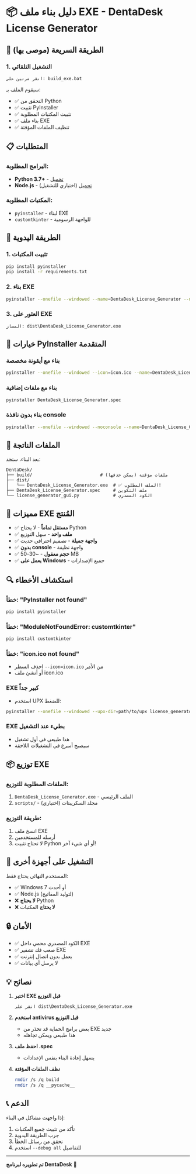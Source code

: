 # 📦 دليل بناء ملف EXE - DentaDesk License Generator

## 🚀 الطريقة السريعة (موصى بها)

### 1. التشغيل التلقائي
```
انقر مرتين على: build_exe.bat
```

سيقوم الملف بـ:
- ✅ التحقق من Python
- ✅ تثبيت PyInstaller
- ✅ تثبيت المكتبات المطلوبة
- ✅ بناء ملف EXE
- ✅ تنظيف الملفات المؤقتة

## 📋 المتطلبات

### البرامج المطلوبة:
- **Python 3.7+** - [تحميل](https://python.org)
- **Node.js** - [تحميل](https://nodejs.org) (اختياري للتشغيل)

### المكتبات المطلوبة:
- `pyinstaller` - لبناء EXE
- `customtkinter` - للواجهة الرسومية

## 🔧 الطريقة اليدوية

### 1. تثبيت المكتبات
```bash
pip install pyinstaller
pip install -r requirements.txt
```

### 2. بناء EXE
```bash
pyinstaller --onefile --windowed --name=DentaDesk_License_Generator --noconsole license_generator_gui.py
```

### 3. العثور على EXE
```
المسار: dist\DentaDesk_License_Generator.exe
```

## 🎯 خيارات PyInstaller المتقدمة

### بناء مع أيقونة مخصصة
```bash
pyinstaller --onefile --windowed --icon=icon.ico --name=DentaDesk_License_Generator license_generator_gui.py
```

### بناء مع ملفات إضافية
```bash
pyinstaller DentaDesk_License_Generator.spec
```

### بناء بدون نافذة console
```bash
pyinstaller --onefile --windowed --noconsole --name=DentaDesk_License_Generator license_generator_gui.py
```

## 📁 الملفات الناتجة

بعد البناء، ستجد:

```
DentaDesk/
├── build/                          # ملفات مؤقتة (يمكن حذفها)
├── dist/
│   └── DentaDesk_License_Generator.exe  # ✅ الملف المطلوب!
├── DentaDesk_License_Generator.spec     # ملف التكوين
└── license_generator_gui.py             # الكود المصدري
```

## 🎨 مميزات EXE المُنتج

- ✅ **مستقل تماماً** - لا يحتاج Python
- ✅ **ملف واحد** - سهل التوزيع
- ✅ **واجهة جميلة** - تصميم احترافي حديث
- ✅ **بدون console** - واجهة نظيفة
- ✅ **حجم معقول** - ~30-50 MB
- ✅ **يعمل على Windows** - جميع الإصدارات

## 🔍 استكشاف الأخطاء

### خطأ: "PyInstaller not found"
```bash
pip install pyinstaller
```

### خطأ: "ModuleNotFoundError: customtkinter"
```bash
pip install customtkinter
```

### خطأ: "icon.ico not found"
- احذف السطر `--icon=icon.ico` من الأمر
- أو أنشئ ملف icon.ico

### EXE كبير جداً
- استخدم UPX للضغط:
```bash
pyinstaller --onefile --windowed --upx-dir=path/to/upx license_generator_gui.py
```

### EXE بطيء عند التشغيل
- هذا طبيعي في أول تشغيل
- سيصبح أسرع في التشغيلات اللاحقة

## 📦 توزيع EXE

### الملفات المطلوبة للتوزيع:
1. `DentaDesk_License_Generator.exe` - الملف الرئيسي
2. `scripts/` - مجلد السكريبتات (اختياري)

### طريقة التوزيع:
1. انسخ ملف EXE
2. أرسله للمستخدمين
3. لا تحتاج تثبيت Python أو أي شيء آخر!

## 🎯 التشغيل على أجهزة أخرى

المستخدم النهائي يحتاج فقط:
- ✅ Windows 7 أو أحدث
- ✅ Node.js (لتوليد المفاتيح)
- ❌ **لا يحتاج** Python
- ❌ **لا يحتاج** المكتبات

## 🔒 الأمان

- ✅ الكود المصدري محمي داخل EXE
- ✅ صعب فك تشفير EXE
- ✅ يعمل بدون اتصال إنترنت
- ✅ لا يرسل أي بيانات

## 💡 نصائح

1. **اختبر EXE قبل التوزيع**
   ```
   انقر على dist\DentaDesk_License_Generator.exe
   ```

2. **استخدم antivirus قبل التوزيع**
   - بعض برامج الحماية قد تحذر من EXE جديد
   - هذا طبيعي ويمكن تجاهله

3. **احفظ ملف .spec**
   - يسهل إعادة البناء بنفس الإعدادات

4. **نظف الملفات المؤقتة**
   ```bash
   rmdir /s /q build
   rmdir /s /q __pycache__
   ```

## 📞 الدعم

إذا واجهت مشاكل في البناء:
1. تأكد من تثبيت جميع المكتبات
2. جرب الطريقة اليدوية
3. تحقق من رسائل الخطأ
4. استخدم `--debug all` للتفاصيل

---

**تم تطويره لبرنامج DentaDesk** 🔑
